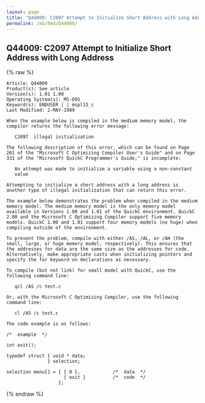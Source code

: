 ```yaml
---
layout: page
title: "Q44009: C2097 Attempt to Initialize Short Address with Long Address"
permalink: /kb/044/Q44009/
---
```


## Q44009: C2097 Attempt to Initialize Short Address with Long Address

{% raw %}

	Article: Q44009
	Product(s): See article
	Version(s): 1.01 1.00
	Operating System(s): MS-DOS
	Keyword(s): ENDUSER | | mspl13_c
	Last Modified: 2-MAY-1989
	
	When the example below is compiled in the medium memory model, the
	compiler returns the following error message:
	
	   C2097  illegal initialization
	
	The following description of this error, which can be found on Page
	261 of the "Microsoft C Optimizing Compiler User's Guide" and on Page
	331 of the "Microsoft QuickC Programmer's Guide," is incomplete:
	
	   An attempt was made to initialize a variable using a non-constant
	   value
	
	Attempting to initialize a short address with a long address is
	another type of illegal initialization that can return this error.
	
	The example below demonstrates the problem when compiled in the medium
	memory model. The medium memory model is the only memory model
	available in Versions 1.00 and 1.01 of the QuickC environment. QuickC
	2.00 and the Microsoft C Optimizing Compiler support five memory
	models. QuickC 1.00 and 1.01 support four memory models (no huge) when
	compiling outside of the environment.
	
	To prevent the problem, compile with either /AS, /AL, or /AH (the
	small, large, or huge memory model, respectively). This ensures that
	the addresses for data are the same size as the addresses for code.
	Alternatively, make appropriate casts when initializing pointers and
	specify the far keyword on declarations as necessary.
	
	To compile (but not link) for small model with QuickC, use the
	following command line:
	
	   qcl /AS /c test.c
	
	Or, with the Microsoft C Optimizing Compiler, use the following
	command line:
	
	   cl /AS /c test.c
	
	The code example is as follows:
	
	/*  example  */
	
	int exit();
	
	typedef struct { void * data;
	               } selection;
	
	selection menu[] = { { 0 },            /*  data  */
	                     { exit }          /*  code  */
	                   };

{% endraw %}
